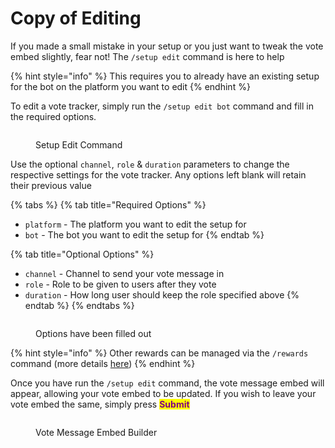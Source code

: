 # Copy of Editing

If you made a small mistake in your setup or you just want to tweak the vote embed slightly, fear not! The `/setup edit` command is here to help

{% hint style="info" %}
This requires you to already have an existing setup for the bot on the platform you want to edit
{% endhint %}

To edit a vote tracker, simply run the `/setup edit bot` command and fill in the required options.

<figure><img src="../.gitbook/assets/Bot Edit #1.png" alt=""><figcaption><p>Setup Edit Command</p></figcaption></figure>

Use the optional `channel`, `role` & `duration` parameters to change the respective settings for the vote tracker. Any options left blank will retain their previous value

{% tabs %}
{% tab title="Required Options" %}
* `platform` - The platform you want to edit the setup for
* `bot` - The bot you want to edit the setup for
{% endtab %}

{% tab title="Optional Options" %}
* `channel` - Channel to send your vote message in
* `role` - Role to be given to users after they vote
* `duration` - How long user should keep the role specified above
{% endtab %}
{% endtabs %}

<figure><img src="../.gitbook/assets/Bot Edit #2.png" alt=""><figcaption><p>Options have been filled out</p></figcaption></figure>

{% hint style="info" %}
Other rewards can be managed via the `/rewards` command (more details [here](broken-reference))
{% endhint %}

Once you have run the `/setup edit` command, the vote message embed will appear, allowing your vote embed to be updated. If you wish to leave your vote embed the same, simply press <mark style="color:purple;">**Submit**</mark>

<figure><img src="../.gitbook/assets/Bot Create #3.png" alt=""><figcaption><p>Vote Message Embed Builder</p></figcaption></figure>
